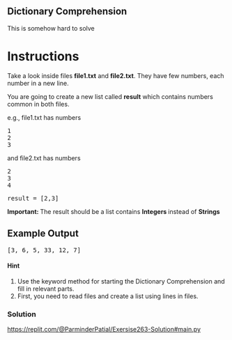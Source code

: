 ## Dictionary Comprehension
This is somehow hard to solve
# Instructions
Take a look inside files <b>file1.txt</b> and <b>file2.txt</b>. They have few numbers, each number in a new line.

You are going to create a new list called <b>result</b> which contains numbers common in both files.

e.g., file1.txt has numbers
<pre>
1
2
3
</pre>
and file2.txt has numbers
<pre>
2
3
4
</pre>
<pre>result = [2,3]</pre>

<B>Important: </b> The result should be a list contains <b>Integers </b> instead of <b>Strings </b>

## Example Output
<pre>[3, 6, 5, 33, 12, 7]</pre>
#### Hint
1. Use the keyword method for starting the Dictionary Comprehension and fill in relevant parts.
2. First, you need to read files and create a list using lines in files.

### Solution
https://replit.com/@ParminderPatial/Exersise263-Solution#main.py
